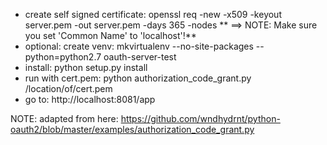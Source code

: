 - create self signed certificate: openssl req -new -x509 -keyout server.pem -out server.pem -days 365 -nodes
** ==> NOTE: Make sure you set 'Common Name' to 'localhost'!**
- optional: create venv: mkvirtualenv --no-site-packages --python=python2.7 oauth-server-test
- install: python setup.py install
- run with cert.pem: python authorization_code_grant.py /location/of/cert.pem
- go to: http://localhost:8081/app

NOTE: adapted from here: https://github.com/wndhydrnt/python-oauth2/blob/master/examples/authorization_code_grant.py